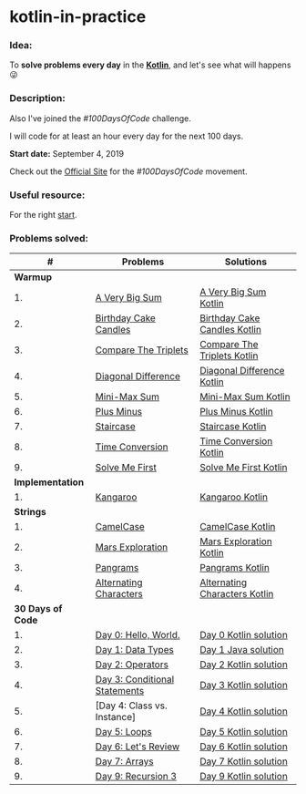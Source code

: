 # kotlin-in-practice

### Idea:
To **solve problems every day** in the **[Kotlin]**, and let's see what will happens :stuck_out_tongue_winking_eye:

### Description:
Also I've joined the *#100DaysOfCode* challenge.

I will code for at least an hour every day for the next 100 days.

**Start date:** September 4, 2019

Check out the [Official Site](https://www.100daysofcode.com) for the *#100DaysOfCode* movement.

### Useful resource:
For the right [start].

### Problems solved:

|   # | Problems                               | Solutions                                   |
|-----|----------------------------------------|---------------------------------------------|
|                                         **Warmup**                                         |
| 1.  | [A Very Big Sum]                       | [A Very Big Sum Kotlin]                     |
| 2.  | [Birthday Cake Candles]                | [Birthday Cake Candles Kotlin]              |
| 3.  | [Compare The Triplets]                 | [Compare The Triplets Kotlin]               |
| 4.  | [Diagonal Difference]                  | [Diagonal Difference Kotlin]                |
| 5.  | [Mini-Max Sum]                         | [Mini-Max Sum Kotlin]                       |
| 6.  | [Plus Minus]                           | [Plus Minus Kotlin]                         |
| 7.  | [Staircase]                            | [Staircase Kotlin]                          |
| 8.  | [Time Conversion]                      | [Time Conversion Kotlin]                    |
| 9.  | [Solve Me First]                       | [Solve Me First Kotlin]                     |
|                                     **Implementation**                                     |
| 1.  | [Kangaroo]                             | [Kangaroo Kotlin]                           |
|                                        **Strings**                                         |
| 1.  | [CamelCase]                            | [CamelCase Kotlin]                          |
| 2.  | [Mars Exploration]                     | [Mars Exploration Kotlin]                   |
| 3.  | [Pangrams]                             | [Pangrams Kotlin]                           |
| 4.  | [Alternating Characters]               | [Alternating Characters Kotlin]             |
|                                    **30 Days of Code**                                     |
| 1.  | [Day 0: Hello, World.]                 | [Day 0 Kotlin solution]                     |
| 2.  | [Day 1: Data Types]                    | [Day 1 Java solution]                       |
| 3.  | [Day 2: Operators]                     | [Day 2 Kotlin solution]                     |
| 4.  | [Day 3: Conditional Statements]        | [Day 3 Kotlin solution]                     |
| 5.  | [Day 4: Class vs. Instance]            | [Day 4 Kotlin solution]                     |
| 6.  | [Day 5: Loops]                         | [Day 5 Kotlin solution]                     |
| 7.  | [Day 6: Let's Review]                  | [Day 6 Kotlin solution]                     |
| 8.  | [Day 7: Arrays]                        | [Day 7 Kotlin solution]                     |
| 9.  | [Day 9: Recursion 3]                   | [Day 9 Kotlin solution]                     |

<!-- Links -->
[start]: https://www.freecodecamp.org/news/how-to-get-a-developer-job-in-less-than-a-year-c27bbfe71645/
[Kotlin]: https://kotlinlang.org/
[Kangaroo]:https://www.hackerrank.com/challenges/kangaroo
[Kangaroo Kotlin]:https://github.com/mnewlive/kotlin-in-practice/blob/master/app/src/main/java/com/example/vadimm/kotlininaction/hackerrank/implementation/Kangaroo.kt
[CamelCase]:https://www.hackerrank.com/challenges/camelcase/problem
[CamelCase Kotlin]:https://github.com/mnewlive/kotlin-in-practice/blob/master/app/src/main/java/com/example/vadimm/kotlininaction/hackerrank/strings/CamelCase.kt
[Mars Exploration]:https://www.hackerrank.com/challenges/mars-exploration/problem
[Mars Exploration Kotlin]:https://github.com/mnewlive/kotlin-in-practice/blob/master/app/src/main/java/com/example/vadimm/kotlininaction/hackerrank/strings/MarsExploration.kt
[Pangrams]:https://www.hackerrank.com/challenges/pangrams/problem
[Pangrams Kotlin]:https://github.com/mnewlive/kotlin-in-practice/blob/master/app/src/main/java/com/example/vadimm/kotlininaction/hackerrank/strings/Pangrams.kt
[Alternating Characters]:https://www.hackerrank.com/challenges/alternating-characters/problem
[Alternating Characters Kotlin]:https://github.com/mnewlive/kotlin-in-practice/blob/master/app/src/main/java/com/example/vadimm/kotlininaction/hackerrank/strings/AlternatingCharacters.kt
[Day 0: Hello, World.]:https://www.hackerrank.com/challenges/30-hello-world/problem
[Day 0 Kotlin solution]:https://github.com/mnewlive/kotlin-in-practice/blob/master/app/src/main/java/com/example/vadimm/kotlininaction/hackerrank/thirtyDaysOfCode/Day0HelloWorld.kt
[Day 1: Data Types]:https://www.hackerrank.com/challenges/30-data-types/problem
[Day 1 Java solution]:https://github.com/mnewlive/kotlin-in-practice/blob/master/app/src/main/java/com/example/vadimm/kotlininaction/hackerrank/thirtyDaysOfCode/Day1DataTypes
[Day 2: Operators]:https://www.hackerrank.com/challenges/30-data-types/problem
[Day 2 Kotlin solution]:https://github.com/mnewlive/kotlin-in-practice/blob/master/app/src/main/java/com/example/vadimm/kotlininaction/hackerrank/thirtyDaysOfCode/Day2Operators.kt
[Day 3: Conditional Statements]:https://www.hackerrank.com/challenges/30-data-types/problem
[Day 3 Kotlin solution]:https://github.com/mnewlive/kotlin-in-practice/blob/master/app/src/main/java/com/example/vadimm/kotlininaction/hackerrank/thirtyDaysOfCode/Day3IntroToConditionalStatements.kt
[Day 4: Day 4: Class vs. Instance]:https://www.hackerrank.com/challenges/30-data-types/problem
[Day 4 Kotlin solution]:https://github.com/mnewlive/kotlin-in-practice/blob/master/app/src/main/java/com/example/vadimm/kotlininaction/hackerrank/thirtyDaysOfCode/Day4ClassVsInstance.kt
[Day 5: Loops]:https://www.hackerrank.com/challenges/30-data-types/problem
[Day 5 Kotlin solution]:https://github.com/mnewlive/kotlin-in-practice/blob/master/app/src/main/java/com/example/vadimm/kotlininaction/hackerrank/thirtyDaysOfCode/Day5Loops.kt
[Day 6: Let's Review]:https://www.hackerrank.com/challenges/30-data-types/problem
[Day 6 Kotlin solution]:https://github.com/mnewlive/kotlin-in-practice/blob/master/app/src/main/java/com/example/vadimm/kotlininaction/hackerrank/thirtyDaysOfCode/Day6LetsReview.kt
[Day 7: Arrays]:https://www.hackerrank.com/challenges/30-data-types/problem
[Day 7 Kotlin solution]:https://github.com/mnewlive/kotlin-in-practice/blob/master/app/src/main/java/com/example/vadimm/kotlininaction/hackerrank/thirtyDaysOfCode/Day7Arrays.kt
[Day 9: Recursion 3]:https://www.hackerrank.com/challenges/30-data-types/problem
[Day 9 Kotlin solution]:https://github.com/mnewlive/kotlin-in-practice/blob/master/app/src/main/java/com/example/vadimm/kotlininaction/hackerrank/thirtyDaysOfCode/Day9Recursion3.kt
[Solve Me First]:https://www.hackerrank.com/challenges/solve-me-first/problem
[Solve Me First Kotlin]:https://github.com/mnewlive/kotlin-in-practice/blob/master/app/src/main/java/com/example/vadimm/kotlininaction/hackerrank/warmup/SolveMeFirst.kt
[A Very Big Sum]:https://www.hackerrank.com/challenges/a-very-big-sum/problem
[A Very Big Sum Kotlin]:https://github.com/mnewlive/kotlin-in-practice/blob/master/app/src/main/java/com/example/vadimm/kotlininaction/hackerrank/warmup/AveryBigSum.kt
[Birthday Cake Candles]:https://www.hackerrank.com/challenges/a-very-big-sum/problem
[Birthday Cake Candles Kotlin]:https://github.com/mnewlive/kotlin-in-practice/blob/master/app/src/main/java/com/example/vadimm/kotlininaction/hackerrank/warmup/BirthdayCakeCandles.kt
[Compare The Triplets]:https://www.hackerrank.com/challenges/compare-the-triplets/problem
[Compare The Triplets Kotlin]:https://github.com/mnewlive/kotlin-in-practice/blob/master/app/src/main/java/com/example/vadimm/kotlininaction/hackerrank/warmup/CompareTheTriplets.kt
[Diagonal Difference]:https://www.hackerrank.com/challenges/diagonal-difference/problem
[Diagonal Difference Kotlin]:https://github.com/mnewlive/kotlin-in-practice/blob/master/app/src/main/java/com/example/vadimm/kotlininaction/hackerrank/warmup/DiagonalDifference.kt
[Mini-Max Sum]:https://www.hackerrank.com/challenges/mini-max-sum/problem
[Mini-Max Sum Kotlin]:https://github.com/mnewlive/kotlin-in-practice/blob/master/app/src/main/java/com/example/vadimm/kotlininaction/hackerrank/warmup/MiniMaxSum.kt
[Plus Minus]:https://www.hackerrank.com/challenges/plus-minus/problem
[Plus Minus Kotlin]:https://github.com/mnewlive/kotlin-in-practice/blob/master/app/src/main/java/com/example/vadimm/kotlininaction/hackerrank/warmup/PlusMinus.kt
[Staircase]:https://www.hackerrank.com/challenges/staircase/problem
[Staircase Kotlin]:https://github.com/mnewlive/kotlin-in-practice/blob/master/app/src/main/java/com/example/vadimm/kotlininaction/hackerrank/warmup/Staircase.kt
[Time Conversion]:https://www.hackerrank.com/challenges/time-conversion/problem
[Time Conversion Kotlin]:https://github.com/mnewlive/kotlin-in-practice/blob/master/app/src/main/java/com/example/vadimm/kotlininaction/hackerrank/warmup/TimeConversion.kt